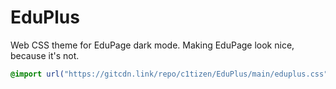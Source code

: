 # EduPlus
 Web CSS theme for EduPage dark mode.
 Making EduPage look nice, because it's not.

```css
@import url("https://gitcdn.link/repo/c1tizen/EduPlus/main/eduplus.css")
```
